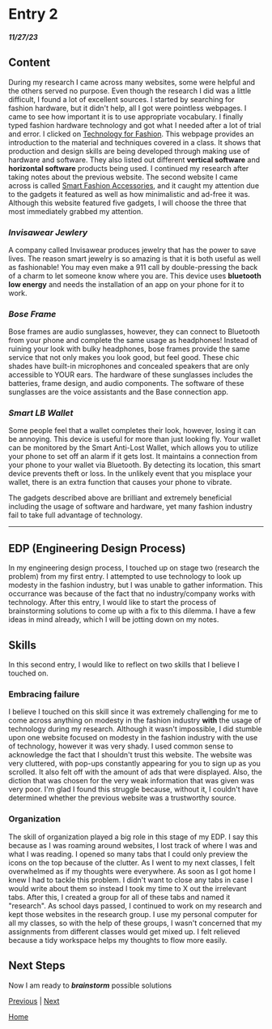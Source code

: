 # Entry 2
##### 11/27/23

## Content 
During my research I came across many websites, some were helpful and the others served no purpose. Even though the research I did was a little difficult, I found a lot of excellent sources. I started by searching for fashion hardware, but it didn't help, all I got were pointless webpages. I came to see how important it is to use appropriate vocabulary. I finally typed fashion hardware technology and got what I needed after a lot of trial and error. I clicked on [Technology for Fashion](https://fashiondesignlab.com/technology-for-fashion/). This webpage provides an introduction to the material and techniques covered in a class. It shows that production and design skills are being developed through making use of hardware and software. They also listed out different **vertical software** and **horizontal software** products being used. I continued my research after taking notes about the previous website. The second website I came across is called [Smart Fashion Accessories](https://medium.com/@geeksempire/smart-fashion-accessories-5-fashionable-and-stylish-tech-accessories-1c71905441d8), and it caught my attention due to the gadgets it featured as well as how minimalistic and ad-free it was. Although this website featured five gadgets, I will choose the three that most immediately grabbed my attention. 

### **_Invisawear Jewlery_**

A company called Invisawear produces jewelry that has the power to save lives. The reason smart jewelry is so amazing is that it is both useful as well as fashionable! You may even make a 911 call by double-pressing the back of a charm to let someone know where you are. This device uses **bluetooth low energy** and needs the installation of an app on your phone for it to work.

### **_Bose Frame_**

Bose frames are audio sunglasses, however, they can connect to Bluetooth from your phone and complete the same usage as headphones! Instead of ruining your look with bulky headphones, bose frames provide the same service that not only makes you look good, but feel good. These chic shades have built-in microphones and concealed speakers that are only accessible to YOUR ears. The hardware of these sunglasses includes the batteries, frame design, and audio components. The software of these sunglasses are the voice assistants and the Base connection app. 

### **_Smart LB Wallet_**

Some people feel that a wallet completes their look, however, losing it can be annoying. This device is useful for more than just looking fly. Your wallet can be monitored by the Smart Anti-Lost Wallet, which allows you to utilize your phone to set off an alarm if it gets lost. It maintains a connection from your phone to your wallet via Bluetooth. By detecting its location, this smart device prevents theft or loss. In the unlikely event that you misplace your wallet, there is an extra function that causes your phone to vibrate. 
 
The gadgets described above are brilliant and extremely beneficial including the usage of software and hardware, yet many fashion industry fail to take full advantage of technology.

---

## EDP (Engineering Design Process) 
 
In my engineering design process, I touched up on stage two (research the problem) from my first entry. I attempted to use technology to look up modesty in the fashion industry, but I was unable to gather information. This occurrance was because of the fact that no industry/company works with technology. After this entry, I would like to start the process of brainstorming solutions to come up with a fix to this dilemma. I have a few ideas in mind already, which I will be jotting down on my notes. 

## Skills
In this second entry, I would like to reflect on two skills that I believe I touched on. 

### **Embracing failure**

I believe I touched on this skill since it was extremely challenging for me to come across anything on modesty in the fashion industry **with** the usage of technology during my research. Although it wasn't impossible, I did stumble upon one website focused on modesty in the fashion industry with the use of technology, however it was very shady. I used common sense to acknowledge the fact that I shouldn't trust this website. The website was very cluttered, with pop-ups constantly appearing for you to sign up as you scrolled. It also felt off with the amount of ads that were displayed. Also, the diction that was chosen for the very weak information that was given was very poor. I'm glad I found this struggle because, without it, I couldn't have determined whether the previous website was a trustworthy source. 

### **Organization** 

The skill of organization played a big role in this stage of my EDP. I say this because as I was roaming around websites, I lost track of where I was and what I was reading. I opened so many tabs that I could only preview the icons on the top because of the clutter. As I went to my next classes, I felt overwhelmed as if my thoughts were everywhere. As soon as I got home I knew I had to tackle this problem.  I didn't want to close any tabs in case I would write about them so instead I took my time to X out the irrelevant tabs. After this, I created a group for all of these tabs and named it "research". As school days passed, I continued to work on my research and kept those websites in the research group. I use my personal computer for all my classes, so with the help of these groups, I wasn't concerned that my assignments from different classes would get mixed up. I felt relieved because a tidy workspace helps my thoughts to flow more easily.  

## Next Steps 
Now I am ready to _**brainstorm**_ possible solutions

[Previous](entry01.md) | [Next](entry03.md)

[Home](../README.md)
